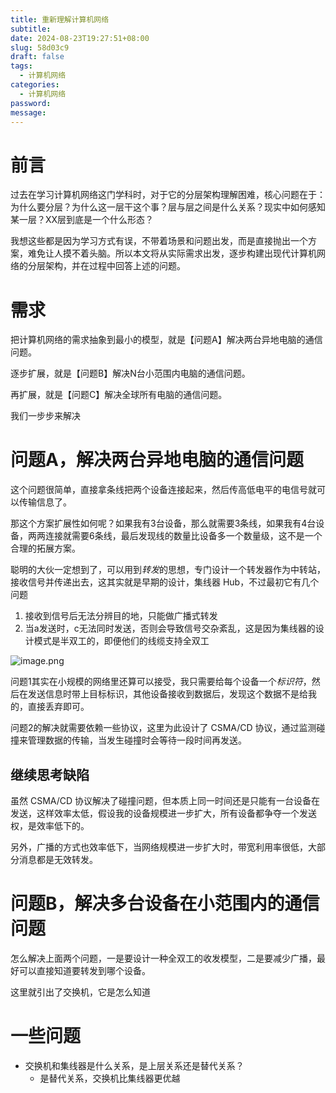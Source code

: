 ```yaml
---
title: 重新理解计算机网络
subtitle: 
date: 2024-08-23T19:27:51+08:00
slug: 58d03c9
draft: false
tags:
  - 计算机网络
categories:
  - 计算机网络
password: 
message:
---
```

# 前言

过去在学习计算机网络这门学科时，对于它的分层架构理解困难，核心问题在于：为什么要分层？为什么这一层干这个事？层与层之间是什么关系？现实中如何感知某一层？XX层到底是一个什么形态？

我想这些都是因为学习方式有误，不带着场景和问题出发，而是直接抛出一个方案，难免让人摸不着头脑。所以本文将从实际需求出发，逐步构建出现代计算机网络的分层架构，并在过程中回答上述的问题。

# 需求

把计算机网络的需求抽象到最小的模型，就是【问题A】解决两台异地电脑的通信问题。

逐步扩展，就是【问题B】解决N台小范围内电脑的通信问题。

再扩展，就是【问题C】解决全球所有电脑的通信问题。

我们一步步来解决

# 问题A，解决两台异地电脑的通信问题

这个问题很简单，直接拿条线把两个设备连接起来，然后传高低电平的电信号就可以传输信息了。

那这个方案扩展性如何呢？如果我有3台设备，那么就需要3条线，如果我有4台设备，两两连接就需要6条线，最后发现线的数量比设备多一个数量级，这不是一个合理的拓展方案。

聪明的大伙一定想到了，可以用到*转发*的思想，专门设计一个转发器作为中转站，接收信号并传递出去，这其实就是早期的设计，集线器 Hub，不过最初它有几个问题

1. 接收到信号后无法分辨目的地，只能做广播式转发
2. 当a发送时，c无法同时发送，否则会导致信号交杂紊乱，这是因为集线器的设计模式是半双工的，即便他们的线缆支持全双工

![image.png](https://obsidian-img-1300316500.cos.ap-shanghai.myqcloud.com/cattail/obsidian/pic/202408232000463.png)

问题1其实在小规模的网络里还算可以接受，我只需要给每个设备一个*标识符*，然后在发送信息时带上目标标识，其他设备接收到数据后，发现这个数据不是给我的，直接丢弃即可。

问题2的解决就需要依赖一些协议，这里为此设计了 CSMA/CD 协议，通过监测碰撞来管理数据的传输，当发生碰撞时会等待一段时间再发送。

## 继续思考缺陷

虽然 CSMA/CD 协议解决了碰撞问题，但本质上同一时间还是只能有一台设备在发送，这样效率太低，假设我的设备规模进一步扩大，所有设备都争夺一个发送权，是效率低下的。

另外，广播的方式也效率低下，当网络规模进一步扩大时，带宽利用率很低，大部分消息都是无效转发。

# 问题B，解决多台设备在小范围内的通信问题

怎么解决上面两个问题，一是要设计一种全双工的收发模型，二是要减少广播，最好可以直接知道要转发到哪个设备。

这里就引出了交换机，它是怎么知道

# 一些问题

- 交换机和集线器是什么关系，是上层关系还是替代关系？
	- 是替代关系，交换机比集线器更优越